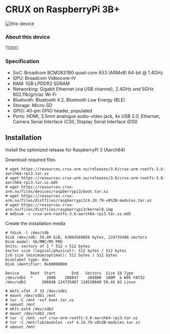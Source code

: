 # CRUX on RaspberryPi 3B+

![this-device](https://raw.githubusercontent.com/sepen/crux-on-devices/master/raspberrypi-3b+/this-device.jpg)


### About this device

TODO


### Specification

* SoC: Broadcom BCM2837B0 quad-core A53 (ARMv8) 64-bit @ 1.4GHz
* GPU: Broadcom Videocore-IV
* RAM: 1GB LPDDR2 SDRAM
* Networking: Gigabit Ethernet (via USB channel), 2.4GHz and 5GHz 802.11b/g/n/ac Wi-Fi
* Bluetooth: Bluetooth 4.2, Bluetooth Low Energy (BLE)
* Storage: Micro-SD
* GPIO: 40-pin GPIO header, populated
* Ports: HDMI, 3.5mm analogue audio-video jack, 4x USB 2.0, Ethernet, Camera Serial Interface (CSI), Display Serial Interface (DSI)


## Installation

Install the optimized release for RaspberryPi 3 (Aarch64)

Download required files
```
# wget https://resources.crux-arm.nu/releases/3.6/crux-arm-rootfs-3.6-aarch64-rpi3.tar.xz
# wget https://resources.crux-arm.nu/releases/3.6/crux-arm-rootfs-3.6-aarch64-rpi3.tar.xz.md5
# wget https://resources.crux-arm.nu/files/devices/raspberrypi3/boot.tar.xz
# wget https://resources.crux-arm.nu/files/distfiles/raspberrypi3/4.19.79-v8%2B-modules.tar.xz
# wget https://resources.crux-arm.nu/files/distfiles/raspberrypi3/kernel8.img 
# md5sum -c crux-arm-rootfs-3.6-aarch64-rpi3.tar.xz.md5
```
Create the installation media
```
# fdisk -l /dev/sdb
Disk /dev/sdb: 59,49 GiB, 63864569856 bytes, 124735488 sectors
Disk model: SD/MMC/MS PRO   
Units: sectors of 1 * 512 = 512 bytes
Sector size (logical/physical): 512 bytes / 512 bytes
I/O size (minimum/optimal): 512 bytes / 512 bytes
Disklabel type: dos
Disk identifier: 0x00000000

Device     Boot  Start       End   Sectors  Size Id Type
/dev/sdb1  *      2048    206847    204800  100M  b W95 FAT32
/dev/sdb2       206848 124735487 124528640 59,4G 83 Linux
```
```
# mkfs.vfat -F 32 /dev/sdb1
# mount /dev/sdb1 /mnt
# tar -C /mnt -xvf boot.tar.xz
# umount /mnt
# mkfs.ext4 /dev/sdb2
# mount /dev/sdb2 /mnt
# tar -C /mnt -xvf crux-arm-rootfs-3.6-aarch64-rpi3.tar.xz
# tar -C /mnt/lib/modules -xvf 4.19.79-v8%2B-modules.tar.xz
# umount /mnt
```


